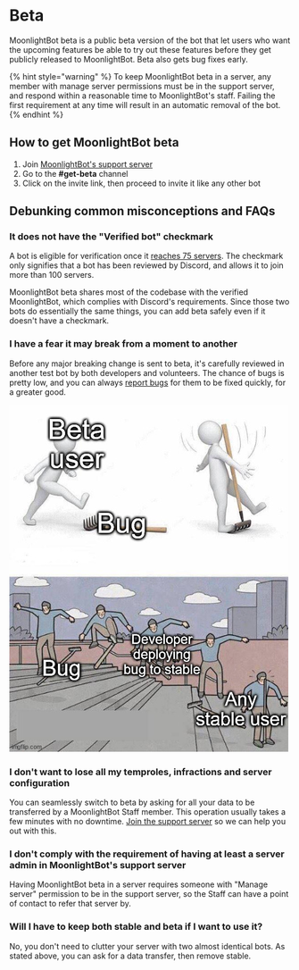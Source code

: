 # Beta

MoonlightBot beta is a public beta version of the bot that let users who want the upcoming features be able to try out these features before they get publicly released to MoonlightBot. Beta also gets bug fixes early.

{% hint style="warning" %}
To keep MoonlightBot beta in a server, any member with manage server permissions must be in the support server, and respond within a reasonable time to MoonlightBot's staff. Failing the first requirement at any time will result in an automatic removal of the bot.
{% endhint %}

## How to get MoonlightBot beta

1. Join [MoonlightBot's support server](https://discord.gg/hNQWVVC)
2. Go to the **#get-beta** channel
3. Click on the invite link, then proceed to invite it like any other bot

## Debunking common misconceptions and FAQs

### It does not have the "Verified bot" checkmark

A bot is eligible for verification once it [reaches 75 servers](https://support.discord.com/hc/en-us/articles/360040720412-Bot-Verification-and-Data-Whitelisting). The checkmark only signifies that a bot has been reviewed by Discord, and allows it to join more than 100 servers.

MoonlightBot beta shares most of the codebase with the verified MoonlightBot, which complies with Discord's requirements. Since those two bots do essentially the same things, you can add beta safely even if it doesn't have a checkmark.

### I have a fear it may break from a moment to another

Before any major breaking change is sent to beta, it's carefully reviewed in another test bot by both developers and volunteers. The chance of bugs is pretty low, and you can always [report bugs](https://discord.gg/hNQWVVC) for them to be fixed quickly, for a greater good.

![A simple explanation of how beta works. If a bug is not found in beta, it will appear on stable, and you'll encounter it sooner or later anyways. Better fix it while it's still hot.](<../.gitbook/assets/DifferenceBetweenBetaAndStable.png>)

### I don't want to lose all my temproles, infractions and server configuration

You can seamlessly switch to beta by asking for all your data to be transferred by a MoonlightBot Staff member. This operation usually takes a few minutes with no downtime. [Join the support server](https://discord.gg/hNQWVVC) so we can help you out with this.

### I don't comply with the requirement of having at least a server admin in MoonlightBot's support server

Having MoonlightBot beta in a server requires someone with "Manage server" permission to be in the support server, so the Staff can have a point of contact to refer that server by.

### Will I have to keep both stable and beta if I want to use it?

No, you don't need to clutter your server with two almost identical bots. As stated above, you can ask for a data transfer, then remove stable.

